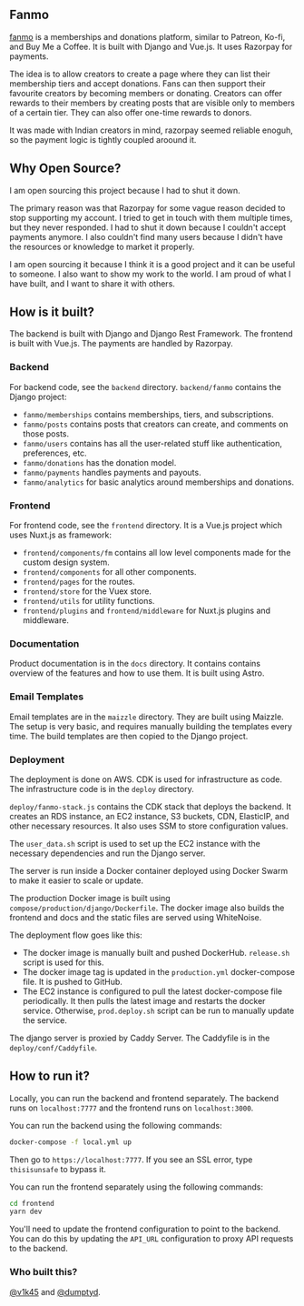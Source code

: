 ## Fanmo

[fanmo](https://fanmo.in) is a memberships and donations platform, similar to Patreon, Ko-fi, and Buy Me a Coffee. It is built with Django and Vue.js. It uses Razorpay for payments.

The idea is to allow creators to create a page where they can list their membership tiers and accept donations. Fans can then support their favourite creators by becoming members or donating. Creators can offer rewards to their members by creating posts that are visible only to members of a certain tier. They can also offer one-time rewards to donors.

It was made with Indian creators in mind, razorpay seemed reliable enoguh, so the payment logic is tightly coupled aroound it.

## Why Open Source?

I am open sourcing this project because I had to shut it down.

The primary reason was that Razorpay for some vague reason decided to stop supporting my account. I tried to get in touch with them multiple times, but they never responded. I had to shut it down because I couldn't accept payments anymore. I also couldn't find many users because I didn't have the resources or knowledge to market it properly.

I am open sourcing it because I think it is a good project and it can be useful to someone. I also want to show my work to the world. I am proud of what I have built, and I want to share it with others.

## How is it built?

The backend is built with Django and Django Rest Framework. The frontend is built with Vue.js. The payments are handled by Razorpay.

### Backend

For backend code, see the `backend` directory. `backend/fanmo` contains the Django project:

- `fanmo/memberships` contains memberships, tiers, and subscriptions.
- `fanmo/posts` contains posts that creators can create, and comments on those posts.
- `fanmo/users` contains has all the user-related stuff like authentication, preferences, etc.
- `fanmo/donations` has the donation model.
- `fanmo/payments` handles payments and payouts.
- `fanmo/analytics` for basic analytics around memberships and donations.

### Frontend

For frontend code, see the `frontend` directory. It is a Vue.js project which uses Nuxt.js as framework:

- `frontend/components/fm` contains all low level components made for the custom design system.
- `frontend/components` for all other components.
- `frontend/pages` for the routes.
- `frontend/store` for the Vuex store.
- `frontend/utils` for utility functions.
- `frontend/plugins` and `frontend/middleware` for Nuxt.js plugins and middleware.

### Documentation

Product documentation is in the `docs` directory. It contains contains overview of the features and how to use them. It is built using Astro.

### Email Templates

Email templates are in the `maizzle` directory. They are built using Maizzle. The setup is very basic, and requires manually building the templates every time. The build templates are then copied to the Django project.

### Deployment

The deployment is done on AWS. CDK is used for infrastructure as code. The infrastructure code is in the `deploy` directory.

`deploy/fanmo-stack.js` contains the CDK stack that deploys the backend. It creates an RDS instance, an EC2 instance, S3 buckets, CDN, ElasticIP, and other necessary resources. It also uses SSM to store configuration values.

The `user_data.sh` script is used to set up the EC2 instance with the necessary dependencies and run the Django server.

The server is run inside a Docker container deployed using Docker Swarm to make it easier to scale or update.

The production Docker image is built using `compose/production/django/Dockerfile`. The docker image also builds the frontend and docs and the static files are served using WhiteNoise.

The deployment flow goes like this:

- The docker image is manually built and pushed DockerHub. `release.sh` script is used for this.
- The docker image tag is updated in the `production.yml` docker-compose file. It is pushed to GitHub.
- The EC2 instance is configured to pull the latest docker-compose file periodically. It then pulls the latest image and restarts the docker service. Otherwise, `prod.deploy.sh` script can be run to manually update the service.

The django server is proxied by Caddy Server. The Caddyfile is in the `deploy/conf/Caddyfile`.

## How to run it?

Locally, you can run the backend and frontend separately. The backend runs on `localhost:7777` and the frontend runs on `localhost:3000`.

You can run the backend using the following commands:

```bash
docker-compose -f local.yml up
```

Then go to `https://localhost:7777`. If you see an SSL error, type `thisisunsafe` to bypass it.

You can run the frontend separately using the following commands:

```bash
cd frontend
yarn dev
```

You'll need to update the frontend configuration to point to the backend. You can do this by updating the `API_URL` configuration to proxy API requests to the backend.

### Who built this?

[@v1k45](https://github.com/v1k45) and [@dumptyd](https://github.com/dumptyd).

